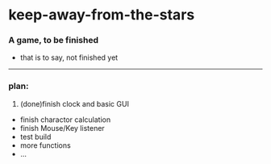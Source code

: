 keep-away-from-the-stars
=======================
### A game, to be finished
- that is to say, not finished yet

* * * * * * * * * * * * * * * * * 
### plan: ###
1. (done)finish clock and basic GUI
+ finish charactor calculation
+ finish Mouse/Key listener
+ test build
+ more functions
+ ...
